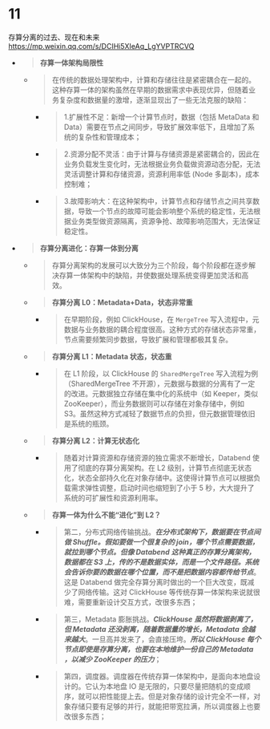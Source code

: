 
# 11

存算分离的过去、现在和未来 https://mp.weixin.qq.com/s/DCIHi5XIeAq_LgYVPTRCVQ
- > **存算一体架构局限性**
  * > 在传统的数据处理架构中，计算和存储往往是紧密耦合在一起的。这种存算一体的架构虽然在早期的数据需求中表现优异，但随着业务复杂度和数据量的激增，逐渐显现出了一些无法克服的缺陷：
    + > 1.扩展性不足：新增一个计算节点时，数据（包括 MetaData 和 Data）需要在节点之间同步，导致扩展效率低下，且增加了系统的复杂性和管理成本；
    + > 2.资源分配不灵活：由于计算与存储资源是紧密耦合的，因此在业务负载发生变化时，⽆法根据业务负载做资源动态分配，⽆法灵活调整计算和存储资源，资源利⽤率低 (Node 多副本)，成本控制难；
    + > 3.故障影响大：在这种架构中，计算节点和存储节点之间共享数据，导致一个节点的故障可能会影响整个系统的稳定性，⽆法根据业务类型做资源隔离，资源争抢、故障影响范围⼤，⽆法保证稳定性。
- > **存算分离进化：存算一体到分离**
  * > 存算分离架构的发展可以大致分为三个阶段，每个阶段都在逐步解决存算一体架构中的缺陷，并使数据处理系统变得更加灵活和高效。
  * > **存算分离 L0：Metadata+Data，状态非常重**
    + > 在早期阶段，例如 ClickHouse，在 `MergeTree` 写入流程中，元数据与业务数据的耦合程度很高。这种方式的存储状态非常重，节点需要频繁同步数据，导致扩展和管理都极其复杂。
  * > **存算分离 L1：Metadata 状态，状态重**
    + > 在 L1 阶段，以 ClickHouse 的 `SharedMergeTree` 写入流程为例（SharedMergeTree 不开源），元数据与数据的分离有了一定的改进。元数据独立存储在集中化的系统中（如 Keeper，类似 ZooKeeper），而业务数据则可以存储在对象存储中，例如 S3。虽然这种方式减轻了数据节点的负担，但元数据管理依旧是系统的瓶颈。
  * > **存算分离 L2：计算无状态化**
    + > 随着对计算资源和存储资源的独立需求不断增长，Databend 使用了彻底的存算分离架构。在 L2 级别，计算节点彻底无状态化，状态全部持久化在对象存储中。这使得计算节点可以根据负载需求弹性调整，启动时间也缩短到了小于 5 秒，大大提升了系统的可扩展性和资源利用率。
  * > **存算一体为什么不能“进化”到 L2？**
    + > 第二，分布式网络传输挑战。***在分布式架构下，数据要在节点间做 Shuffle。假如要做一个很复杂的 join，哪个节点需要数据，就拉到哪个节点。但像 Databend 这种真正的存算分离架构，数据都在 S3 上，传的不是数据实体，而是一个文件路径。系统会告诉你要的数据在哪个位置，而不是把数据内容都传给节点***。这是 Databend 做完全存算分离时做出的一个巨大改变，既减少了网络传输。这对 ClickHouse 等传统存算一体架构来说就很难，需要重新设计交互方式，改很多东西；
    + > 第三，Metadata 膨胀挑战。***ClickHouse 虽然将数据剥离了，但 Metadata 还没剥离，随着数据量的增长，Metadata 会越来越大***。一旦高并发来了，会直接压垮。***所以 ClickHouse 每个节点即使是存算分离，也要在本地维护一份自己的 Metadata ，以减少 ZooKeeper 的压力***；
    + > 第四，调度器。调度器在传统存算一体架构中，是面向本地盘设计的。它认为本地盘 IO 是无限的，只要尽量把随机的变成顺序，就可以把性能提上去。但是对象存储的设计完全不一样，对象存储只要有足够的并行，就能把带宽拉满，所以调度器上也要改很多东西；
